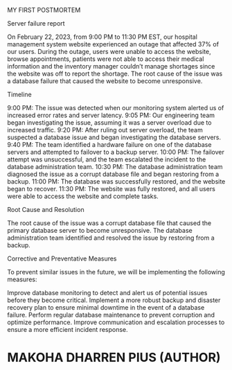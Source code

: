 MY FIRST POSTMORTEM

Server failure report

On February 22, 2023, from 9:00 PM to 11:30 PM EST, our hospital management system website experienced an outage that affected 37% of our users. During the outage, users were unable to access the website, browse appointments, patients were not able to access their medical information and the inventory manager couldn’t manage shortages since the website was off to report the shortage. The root cause of the issue was a database failure that caused the website to become unresponsive.

Timeline

9:00 PM: The issue was detected when our monitoring system alerted us of increased error rates and server latency.
9:05 PM: Our engineering team began investigating the issue, assuming it was a server overload due to increased traffic.
9:20 PM: After ruling out server overload, the team suspected a database issue and began investigating the database servers.
9:40 PM: The team identified a hardware failure on one of the database servers and attempted to failover to a backup server.
10:00 PM: The failover attempt was unsuccessful, and the team escalated the incident to the database administration team.
10:30 PM: The database administration team diagnosed the issue as a corrupt database file and began restoring from a backup.
11:00 PM: The database was successfully restored, and the website began to recover.
11:30 PM: The website was fully restored, and all users were able to access the website and complete tasks.

Root Cause and Resolution

The root cause of the issue was a corrupt database file that caused the primary database server to become unresponsive. The database administration team identified and resolved the issue by restoring from a backup.

Corrective and Preventative Measures

To prevent similar issues in the future, we will be implementing the following measures:

Improve database monitoring to detect and alert us of potential issues before they become critical.
Implement a more robust backup and disaster recovery plan to ensure minimal downtime in the event of a database failure.
Perform regular database maintenance to prevent corruption and optimize performance.
Improve communication and escalation processes to ensure a more efficient incident response.



# MAKOHA DHARREN PIUS (AUTHOR) # 





